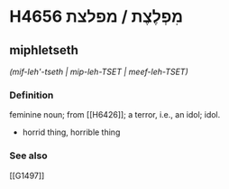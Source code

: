 # H4656 מִפְלֶצֶת / מפלצת

## miphletseth

_(mif-leh'-tseth | mip-leh-TSET | meef-leh-TSET)_

### Definition

feminine noun; from [[H6426]]; a terror, i.e., an idol; idol.

- horrid thing, horrible thing
### See also

[[G1497]]

